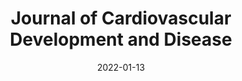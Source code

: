 ---
date: 2022-01-13
##
title:    Journal of Cardiovascular Development and Disease
## Titel der Publikation, beispielweise The Lancet.
##
authors: 'Cimmino, G, Conte, S, Morello, M, et al.'
##
status:   default
##
en:
  subtitle:   'Vitamin D Inhibits IL-6 Pro-Atherothrombotic Effects in Human Endothelial Cells: A Potential Mechanism for Protection against COVID-19 Infection? '
  ##
  description: 'Thrombosis with cardiovascular involvement is a crucial complication in COVID-19 infection. COVID-19 infects the host by the angiotensin converting enzyme-2 receptor (ACE2r), which is expressed in endothelial cells too. Thus, COVID-related thrombotic events might be due to endothelial dysfunction. IL-6 is one of the main cytokines involved in the COVID-19 inflammatory storm. Some evidence indicates that Vitamin D (VitD) has a protective role in COVID-19 patients, but the molecular mechanisms involved are still debated. Thus, we investigated the effect of VitD on Tissue Factor and adhesion molecules (CAMs) in IL-6-stimulated endothelial cells (HUVEC). Moreover, we evaluated levels of the ACE2r gene and proteins. Finally, we studied the modulation of NF-kB and STAT3 pathways. Methods: HUVEC cultivated in VitD-enriched medium were stimulated with IL-6 (0.5 ng/mL). The TF gene (RT-PCR), protein (Western blot), surface expression (FACS) and procoagulant activity (FXa generation assay) were measured. Similarly, CAMs soluble values (ELISA) and ACE2r (RT-PCR and Western blot) levels were assessed. NF-kB and STAT3 modulation (Western blot) were also investigated. Results: VitD significantly reduced TF expression at both gene and protein levels as well as TF-procoagulant activity in IL-6-treated HUVEC. Similar effects were observed for CAMs and ACE2r expression. IL-6 modulates these effects by regulating NF-κB and STAT3 pathways. Conclusions: IL-6 induces endothelial dysfunction with TF and CAMs expression via upregulation of ACE2r. VitD prevented these IL-6 deleterious effects. Thus, it might be speculated that this is one of the hypothetical mechanism(s) by which VitD exerts its beneficial effects in COVID-19 infection.'
  ## 
  tags:    [COVID-19, atherothrombosis, IL-6, tissue factor, vitamin D]
## 
de: 
  ##
  subtitle:   'Vitamin D hemmt die pro-therothrombotischen Effekte von IL-6 in menschlichen Endothelzellen: Ein möglicher Mechanismus zum Schutz vor einer COVID-19-Infektion?'
  ##
  description: 'Thrombose mit kardiovaskulärer Beteiligung ist eine entscheidende Komplikation bei einer COVID-19-Infektion. COVID-19 infiziert den Wirt über den Angiotensin-Converting-Enzyme-2-Rezeptor (ACE2r), der auch in Endothelzellen exprimiert wird. Daher könnten COVID-bedingte thrombotische Ereignisse auf eine endotheliale Dysfunktion zurückzuführen sein. IL-6 ist eines der wichtigsten Zytokine, die an dem COVID-19-Entzündungssturm beteiligt sind. Einiges deutet darauf hin, dass Vitamin D (VitD) bei COVID-19-Patienten eine schützende Rolle spielt, aber die beteiligten molekularen Mechanismen sind noch umstritten. Daher untersuchten wir die Wirkung von Vitamin D auf Gewebefaktoren und Adhäsionsmoleküle (CAMs) in IL-6-stimulierten Endothelzellen (HUVEC). Darüber hinaus haben wir die Konzentrationen des ACE2r-Gens und der Proteine bewertet. Schließlich untersuchten wir die Modulation der NF-kB- und STAT3-Signalwege. Methoden: HUVEC, die in mit VitD angereichertem Medium kultiviert wurden, wurden mit IL-6 (0,5 ng/mL) stimuliert. Das TF-Gen (RT-PCR), das Protein (Western Blot), die Oberflächenexpression (FACS) und die prokoagulierende Aktivität (FXa-Generationstest) wurden gemessen. In ähnlicher Weise wurden die löslichen CAMs-Werte (ELISA) und die ACE2r-Werte (RT-PCR und Western Blot) bewertet. Die Modulation von NF-kB und STAT3 (Western Blot) wurde ebenfalls untersucht. Ergebnisse: VitD reduzierte signifikant die TF-Expression auf Gen- und Proteinebene sowie die gerinnungsfördernde Aktivität von TF in IL-6-behandelten HUVEC. Ähnliche Effekte wurden für CAMs und die ACE2r-Expression beobachtet. IL-6 moduliert diese Effekte durch Regulierung der NF-κB- und STAT3-Signalwege. Schlussfolgerungen: IL-6 induziert eine endotheliale Dysfunktion mit Expression von TF und CAMs durch Hochregulierung von ACE2r. VitD verhinderte diese schädlichen IL-6-Effekte. Es könnte also vermutet werden, dass dies einer der hypothetischen Mechanismen ist, durch den VitD seine positive Wirkung bei COVID-19-Infektionen entfaltet.'
  ## 
  ##
  tags:     [COVID-19, Atherothrombose, IL-6, Gewebefaktor, Vitamin D]
##
group:  "Treatments"
##
credit:      https://doi.org/10.3390/jcdd9010027
##
## 2020-09-30_10.1038_s41590-020-00808-x.md
---